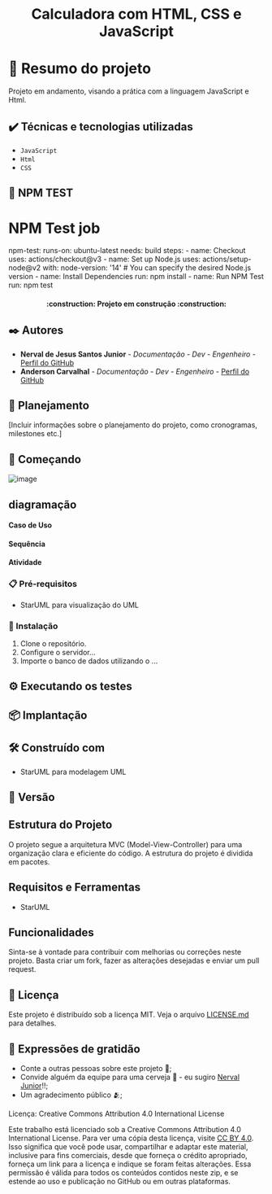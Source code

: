 <h1 align="center"> Calculadora com HTML, CSS e JavaScript </h1>


# 📒 Resumo do projeto
Projeto em andamento, visando a prática com a linguagem JavaScript e Html.

## ✔️ Técnicas e tecnologias utilizadas

- ``JavaScript``
- ``Html``
-  ``CSS``

## 📁 NPM TEST
# NPM Test job
  npm-test:
    runs-on: ubuntu-latest
    needs: build
    steps:
      - name: Checkout
        uses: actions/checkout@v3
      - name: Set up Node.js
        uses: actions/setup-node@v2
        with:
          node-version: '14' # You can specify the desired Node.js version
      - name: Install Dependencies
        run: npm install
      - name: Run NPM Test
        run: npm test


<h4 align="center"> 
    :construction:  Projeto em construção  :construction:
</h4>




## ✒️ Autores

* **Nerval de Jesus Santos Junior** - *Documentação - Dev - Engenheiro* - [Perfil do GitHub](https://github.com/nervaljunior)
* **Anderson Carvalhal** - *Documentação - Dev - Engenheiro* - [Perfil do GitHub](https://github.com/andersoncarvalhal-dev)


## 📌 Planejamento

[Incluir informações sobre o planejamento do projeto, como cronogramas, milestones etc.]

## 🚀 Começando

![image](https://github.com/andersoncarvalhal-dev/Calculadora/assets/108685222/f08e198c-b35b-4744-bc0a-de905da91f36)

## diagramação 

#### Caso de Uso


#### Sequência



#### Atividade

### 📋 Pré-requisitos


- StarUML para visualização do UML

### 🔧 Instalação

1. Clone o repositório.
2. Configure o servidor...
3. Importe o banco de dados utilizando o ...

## ⚙️ Executando os testes



## 📦 Implantação



## 🛠️ Construído com

- StarUML para modelagem UML

## 📌 Versão



## Estrutura do Projeto

O projeto segue a arquitetura MVC (Model-View-Controller) para uma organização clara e eficiente do código. A estrutura do projeto é dividida em pacotes.

## Requisitos e Ferramentas


- StarUML

## Funcionalidades



Sinta-se à vontade para contribuir com melhorias ou correções neste projeto. Basta criar um fork, fazer as alterações desejadas e enviar um pull request.

## 📄 Licença

Este projeto é distribuído sob a licença MIT. Veja o arquivo [LICENSE.md](https://github.com/andersoncarvalhal-dev/Calculadora/blob/main/LICENSE) para detalhes.

## 🎁 Expressões de gratidão

* Conte a outras pessoas sobre este projeto 📢;
* Convide alguém da equipe para uma cerveja 🍺 - eu sugiro [Nerval Junior](https://github.com/nervaljunior)!!;
* Um agradecimento público 🫂;

Licença: Creative Commons Attribution 4.0 International License

Este trabalho está licenciado sob a Creative Commons Attribution 4.0 International License. Para ver uma cópia desta licença, visite [CC BY 4.0](https://creativecommons.org/licenses/by/4.0/legalcode.en). Isso significa que você pode usar, compartilhar e adaptar este material, inclusive para fins comerciais, desde que forneça o crédito apropriado, forneça um link para a licença e indique se foram feitas alterações. Essa permissão é válida para todos os conteúdos contidos neste zip, e se estende ao uso e publicação no GitHub ou em outras plataformas.

